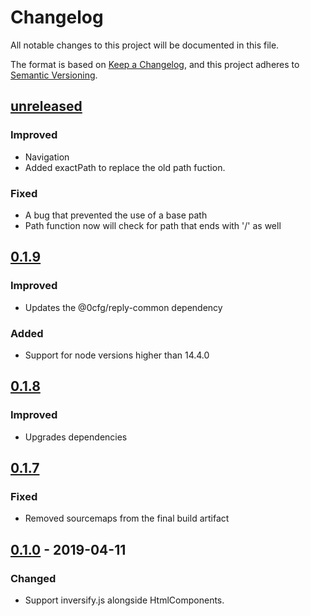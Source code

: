 # Changelog

All notable changes to this project will be documented in this file.

The format is based on [Keep a Changelog](https://keepachangelog.com/en/1.0.0/),
and this project adheres to [Semantic Versioning](https://semver.org/spec/v2.0.0.html).

## [unreleased]

### Improved
- Navigation
- Added exactPath to replace the old path fuction.

### Fixed
- A bug that prevented the use of a base path
- Path function now will check for path that ends with '/' as well

## [0.1.9]

### Improved

- Updates the @0cfg/reply-common dependency

### Added

- Support for node versions higher than 14.4.0

## [0.1.8]

### Improved

- Upgrades dependencies

## [0.1.7]

### Fixed

- Removed sourcemaps from the final build artifact

## [0.1.0] - 2019-04-11

### Changed

- Support inversify.js alongside HtmlComponents.

[unreleased]: https://github.com/0cfg/0cfg-ui/compare/v0.1.9..HEAD
[0.1.9]: https://github.com/0cfg/0cfg-ui/releases/tag/v0.1.9
[0.1.8]: https://github.com/0cfg/0cfg-ui/releases/tag/v0.1.8
[0.1.7]: https://github.com/0cfg/0cfg-ui/releases/tag/v0.1.7
[0.1.0]: https://github.com/0cfg/0cfg-ui/releases/tag/v0.1.0
